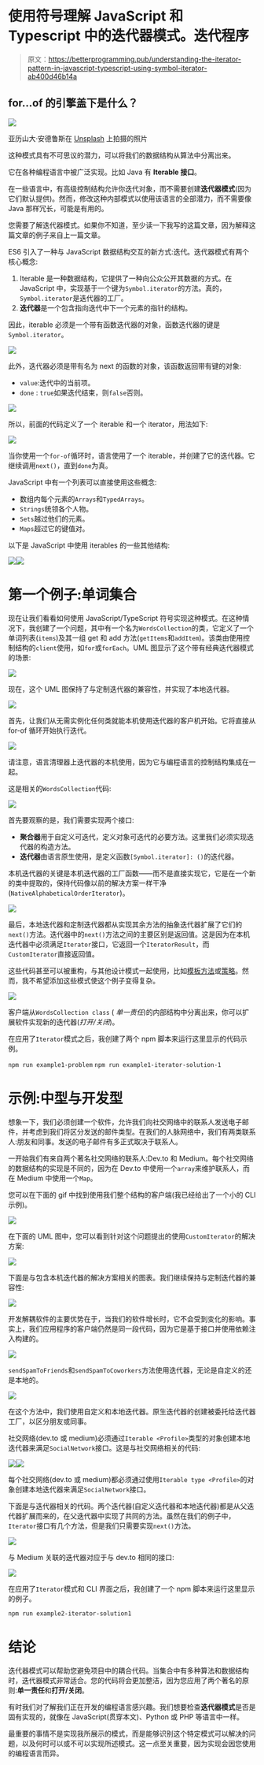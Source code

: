 # 使用符号理解 JavaScript 和 Typescript 中的迭代器模式。迭代程序

> 原文：<https://betterprogramming.pub/understanding-the-iterator-pattern-in-javascript-typescript-using-symbol-iterator-ab400d46b14a>

## for…of 的引擎盖下是什么？

![](img/1d6b09abc1656a9003f0dcaf91ba6c60.png)

亚历山大·安德鲁斯在 [Unsplash](https://unsplash.com/s/photos/medium?utm_source=unsplash&utm_medium=referral&utm_content=creditCopyText) 上拍摄的照片

这种模式具有不可思议的潜力，可以将我们的数据结构从算法中分离出来。

它在各种编程语言中被广泛实现。比如 Java 有 **Iterable 接口**。

在一些语言中，有高级控制结构允许你迭代对象，而不需要创建**迭代器模式**(因为它们默认提供)。然而，修改这种内部模式以使用该语言的全部潜力，而不需要像 Java 那样冗长，可能是有用的。

您需要了解迭代器模式。如果你不知道，至少读一下我写的这篇文章，因为解释这篇文章的例子来自上一篇文章。

ES6 引入了一种与 JavaScript 数据结构交互的新方式:迭代。迭代器模式有两个核心概念:

1.  Iterable 是一种数据结构，它提供了一种向公众公开其数据的方式。在 JavaScript 中，实现基于一个键为`Symbol.iterator`的方法。真的，`Symbol.iterator`是迭代器的工厂。
2.  **迭代器**是一个包含指向迭代中下一个元素的指针的结构。

因此，iterable 必须是一个带有函数迭代器的对象，函数迭代器的键是`Symbol.iterator`。

![](img/d3410537a19d1c4edf4b9edf8148c366.png)

此外，迭代器必须是带有名为 next 的函数的对象，该函数返回带有键的对象:

*   `value`:迭代中的当前项。
*   `done` : `true`如果迭代结束，则`false`否则。

![](img/a4ff46c75c84e0602b1bde398da4739d.png)

所以，前面的代码定义了一个 iterable 和一个 iterator，用法如下:

![](img/c95fbc3b4681432f1b014d4a9381f595.png)

当你使用一个`for-of`循环时，语言使用了一个 iterable，并创建了它的迭代器。它继续调用`next()`，直到`done`为真。

JavaScript 中有一个列表可以直接使用这些概念:

*   数组内每个元素的`Arrays`和`TypedArrays`。
*   `Strings`统领各个人物。
*   `Sets`越过他们的元素。
*   `Maps`超过它的键值对。

以下是 JavaScript 中使用 iterables 的一些其他结构:

![](img/183311427ea3aa68c55e982781c163cd.png)![](img/d26b7f1782802f28b7022f472ead9ceb.png)

# 第一个例子:单词集合

现在让我们看看如何使用 JavaScript/TypeScript 符号实现这种模式。在这种情况下，我创建了一个问题，其中有一个名为`WordsCollection`的类，它定义了一个单词列表(`items`)及其一组 get 和 add 方法(`getItems`和`addItem`)。该类由使用控制结构的`client`使用，如`for`或`forEach`。UML 图显示了这个带有经典迭代器模式的场景:

![](img/e72958e18fbe4fc6e5db2108dca6be25.png)

现在，这个 UML 图保持了与定制迭代器的兼容性，并实现了本地迭代器。

![](img/bef6fa512d6421853a0313b1b681bcb9.png)

首先，让我们从无需实例化任何类就能本机使用迭代器的客户机开始。它将直接从 for-of 循环开始执行迭代。

![](img/453194ee67d8366f5298f5044bacdebe.png)

请注意，语言清理器上迭代器的本机使用，因为它与编程语言的控制结构集成在一起。

这是相关的`WordsCollection`代码:

![](img/8c5fb71b480442906d8137856dbd63ec.png)

首先要观察的是，我们需要实现两个接口:

*   **聚合器**用于自定义可迭代，定义对象可迭代的必要方法。这里我们必须实现迭代器的构造方法。
*   **迭代器**由语言原生使用，是定义函数`[Symbol.iterator]: ()`的迭代器。

本机迭代器的关键是本机迭代器的工厂函数——而不是直接实现它，它是在一个新的类中提取的，保持代码像以前的解决方案一样干净(`NativeAlphabeticalOrderIterator`)。

![](img/baeca0773bb21941d828f01323147cb5.png)

最后，本地迭代器和定制迭代器都从实现其余方法的抽象迭代器扩展了它们的`next()`方法。迭代器中的`next()`方法之间的主要区别是返回值。这是因为在本机迭代器中必须满足`Iterator`接口，它返回一个`IteratorResult`，而`CustomIterator`直接返回值。

这些代码甚至可以被重构，与其他设计模式一起使用，比如[模板方法](https://carloscaballero.io/design-patterns-template-method/)或[策略](https://carloscaballero.io/stategy-pattern-in-javascript-typescript/)。然而，我不希望添加这些模式使这个例子变得复杂。

![](img/70fa63f4c38863b9210311e1bdffedf3.png)

客户端从`WordsCollection class` ( *单一责任*)的内部结构中分离出来，你可以扩展软件实现新的迭代器(*打开/关闭*)。

在应用了`Iterator`模式之后，我创建了两个 npm 脚本来运行这里显示的代码示例。

`npm run example1-problem`
`npm run example1-iterator-solution-1`

# 示例:中型与开发型

想象一下，我们必须创建一个软件，允许我们向社交网络中的联系人发送电子邮件，并考虑到我们将区分发送的邮件类型。在我们的人脉网络中，我们有两类联系人:朋友和同事。发送的电子邮件有多正式取决于联系人。

一开始我们有来自两个著名社交网络的联系人:Dev.to 和 Medium。每个社交网络的数据结构的实现是不同的，因为在 Dev.to 中使用一个`array`来维护联系人，而在 Medium 中使用一个`Map`。

您可以在下面的 gif 中找到使用我们整个结构的客户端(我已经给出了一个小的 CLI 示例)。

![](img/cd22d9bcda12f70c393b4d0f90ee2baf.png)

在下面的 UML 图中，您可以看到针对这个问题提出的使用`CustomIterator`的解决方案:

![](img/bc1d9256a251e02be5761b2020100c78.png)

下面是与包含本机迭代器的解决方案相关的图表。我们继续保持与定制迭代器的兼容性:

![](img/457068e0dc6c795a5cfeea4c968f1ca2.png)

开发解耦软件的主要优势在于，当我们的软件增长时，它不会受到变化的影响。事实上，我们应用程序的客户端仍然是同一段代码，因为它是基于接口并使用依赖注入构建的。

![](img/0124f68823d47b8d05280d7048282179.png)

`sendSpamToFriends`和`sendSpamToCoworkers`方法使用迭代器，无论是自定义的还是本地的。

![](img/1761891429e553f96a0739ab98210bb6.png)

在这个方法中，我们使用自定义和本地迭代器。原生迭代器的创建被委托给迭代器工厂，以区分朋友或同事。

社交网络(dev.to 或 medium)必须通过`Iterable <Profile>`类型的对象创建本地迭代器来满足`SocialNetwork`接口。这是与社交网络相关的代码:

![](img/01e999661cbd5c54a828b7dc97047e33.png)![](img/57dc8ec5a56a9c1fe53a3bcfeef7365c.png)

每个社交网络(dev.to 或 medium)都必须通过使用`Iterable type <Profile>`的对象创建本地迭代器来满足`SocialNetwork`接口。

下面是与迭代器相关的代码。两个迭代器(自定义迭代器和本地迭代器)都是从父迭代器扩展而来的，在父迭代器中实现了共同的方法。虽然在我们的例子中，`Iterator`接口有几个方法，但是我们只需要实现`next()`方法。

![](img/f35c9ca80fddb0ad53702849213da811.png)

与 Medium 关联的迭代器对应于与 dev.to 相同的接口:

![](img/dc81fef27cda5da26bcc43578e2c4340.png)

在应用了`Iterator`模式和 CLI 界面之后，我创建了一个 npm 脚本来运行这里显示的例子。

`npm run example2-iterator-solution1`

# 结论

迭代器模式可以帮助您避免项目中的耦合代码。当集合中有多种算法和数据结构时，迭代器模式非常适合。您的代码将会更加整洁，因为您应用了两个著名的原则:**单一责任**和**打开/关闭**。

有时我们对了解我们正在开发的编程语言感兴趣。我们想要检查**迭代器模式**是否是固有实现的，就像在 JavaScript(贯穿本文)、Python 或 PHP 等语言中一样。

最重要的事情不是实现我所展示的模式，而是能够识别这个特定模式可以解决的问题，以及何时可以或不可以实现所述模式。这一点至关重要，因为实现会因您使用的编程语言而异。